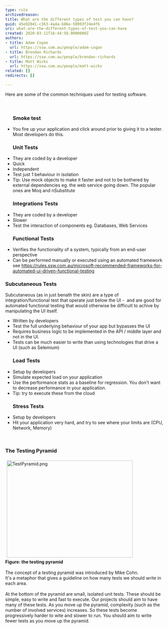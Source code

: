 ```yaml
---
type: rule
archivedreason: 
title: What are the different types of test you can have?
guid: 45e92041-c363-4a4a-b86e-50993f24e4fb
uri: what-are-the-different-types-of-test-you-can-have
created: 2020-03-11T16:44:58.0000000Z
authors:
- title: Adam Cogan
  url: https://ssw.com.au/people/adam-cogan
- title: Brendan Richards
  url: https://ssw.com.au/people/brendan-richards
- title: Matt Wicks
  url: https://ssw.com.au/people/matt-wicks
related: []
redirects: []

---
```



Here are some of the common techniques used for testing software.<br>
<br><excerpt class='endintro'></excerpt><br>
<ul><h3 class="ssw15-rteElement-H3">​​​​Smoke test<br></h3><li>You fire up your application and click around prior to giving it to a tester. Most developers do this.<br></li></ul><ul><h3 class="ssw15-rteElement-H3">Unit Tests​​​<br></h3><li>They are coded by a developer</li><li>Quick</li><li>Independent</li><li>Test just 1 behaviour in isolation<br></li><li>Tip&#58; Use mock objects to make it faster and not to be bothered by external dependencies eg. the web service going down. The popular ones are&#160;Moq and&#160;nSubstitute</li></ul><ul><h3 class="ssw15-rteElement-H3">Integrations Tests​<br></h3><li>They are coded by a developer</li><li>Slower<br></li><li>Test the interaction of components eg. Databases, Web Services</li></ul><ul><h3 class="ssw15-rteElement-H3">Functional Tests​​<br></h3><li>Verifies the functionality of a system, typically from an end-user perspective<br></li><li>Can be performed manually or executed using an automated framework see&#160;<a href="/_layouts/15/FIXUPREDIRECT.ASPX?WebId=3dfc0e07-e23a-4cbb-aac2-e778b71166a2&amp;TermSetId=07da3ddf-0924-4cd2-a6d4-a4809ae20160&amp;TermId=5f869f9c-b03d-4194-bd65-142dd0dfc0eb">https&#58;//rules.ssw.com.au/microsoft-recommended-frameworks-for-automated-ui-driven-functional-testing​​</a><br></li></ul><h3 class="ssw15-rteElement-H3">Subcutaneous&#160;Tests<br></h3><p>Subcutaneous (as in just benath the skin) are a type of integration/functional test that operate just below the UI -&#160; and&#160;are good for automated functional testing that would otherwise be difficult to achive by manipulating the UI itself.&#160;</p><p></p><ul><li>Written by developers<br></li><li>Test the&#160;full underlying behaviour of your app but bypasses the UI<br></li><li>Requires business logic to be implemented in the API / middle layer and not in the UI.<br></li><li>Tests can be much easier to write than using&#160;technologies that drive a UI (such as Selemium)<br></li></ul><p></p><ul><h3 class="ssw15-rteElement-H3">Load Tests​​<br></h3><li>Setup by developers<br></li><li>Simulate expected load on your application<br></li><li>Use the performance stats as a baseline for regression. You don't want to decrease performance in your application.<br></li><li>Tip&#58; try to execute these from the cloud<br></li></ul><ul><h3 class="ssw15-rteElement-H3">Stress Tests<br></h3><li>Setup by developers<br></li><li>Hit your application very hard, and try to see where your limits are (CPU, Network, Memory)​<br></li></ul><div><br></div><h3 class="ssw15-rteElement-H3">The Testing Pyramid<br></h3><div><img src="/SiteAssets/the-different-types-of-test/TestPyramid.png" alt="TestPyramid.png" style="margin&#58;5px;width&#58;400px;height&#58;308px;" /><br></div><div><strong>Figure&#58; the testing pyramid</strong><br></div><div><br></div><div>The concept of a testing pyramid was introduced by&#160;​Mike&#160;Cohn.<br></div><div>It's a metaphor that gives a&#160;guideline on how many tests we should write in each area.</div><div><br></div><div>At the bottom of the pyramid are small, isolated unit tests. These should be simple, easy to write and fast to execute. Our projects should aim to have many of these tests. As you move up the pyramid, complexity (such as the number of involved services) increases. So these tests become progressively harder to wite and slower to run. You should aim to write fewer tests as you move up the pyramid.<br></div><div>​<br><br></div><div><br></div>


